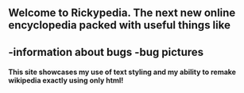 ## Welcome to Rickypedia. The next new online encyclopedia packed with useful things like
-information about bugs
-bug pictures
-

#### This site showcases my use of text styling and my ability to remake wikipedia exactly using only html! 

